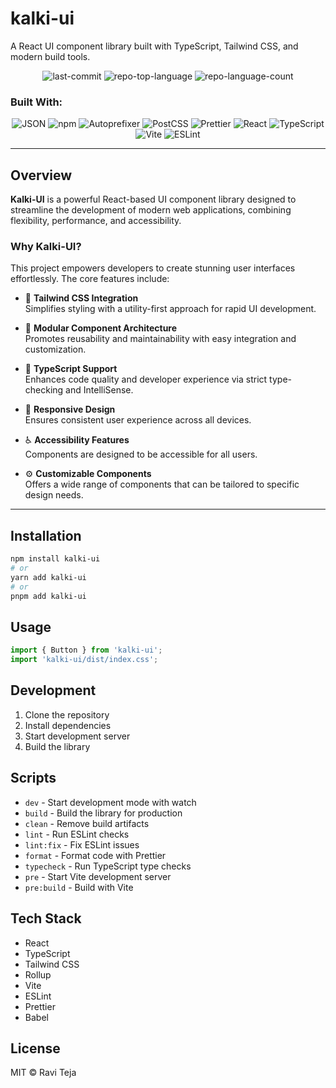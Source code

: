 # kalki-ui

A React UI component library built with TypeScript, Tailwind CSS, and modern build tools.


<div align="center">
  <img alt="last-commit" src="https://img.shields.io/github/last-commit/RaviTejaLadi/kalki-ui?style=flat&logo=git&logoColor=white&color=0080ff" />
  <img alt="repo-top-language" src="https://img.shields.io/github/languages/top/RaviTejaLadi/kalki-ui?style=flat&color=0080ff" />
  <img alt="repo-language-count" src="https://img.shields.io/github/languages/count/RaviTejaLadi/kalki-ui?style=flat&color=0080ff" />
</div>

### Built With:

<div align="center">

  <img alt="JSON" src="https://img.shields.io/badge/JSON-000000.svg?style=flat&logo=JSON&logoColor=white" />
  <img alt="npm" src="https://img.shields.io/badge/npm-CB3837.svg?style=flat&logo=npm&logoColor=white" />
  <img alt="Autoprefixer" src="https://img.shields.io/badge/Autoprefixer-DD3735.svg?style=flat&logo=Autoprefixer&logoColor=white" />
  <img alt="PostCSS" src="https://img.shields.io/badge/PostCSS-DD3A0A.svg?style=flat&logo=PostCSS&logoColor=white" />
  <img alt="Prettier" src="https://img.shields.io/badge/Prettier-F7B93E.svg?style=flat&logo=Prettier&logoColor=black" />
  <img alt="React" src="https://img.shields.io/badge/React-61DAFB.svg?style=flat&logo=React&logoColor=black" />
  <img alt="TypeScript" src="https://img.shields.io/badge/TypeScript-3178C6.svg?style=flat&logo=TypeScript&logoColor=white" />
  <img alt="Vite" src="https://img.shields.io/badge/Vite-646CFF.svg?style=flat&logo=Vite&logoColor=white" />
  <img alt="ESLint" src="https://img.shields.io/badge/ESLint-4B32C3.svg?style=flat&logo=ESLint&logoColor=white" />

</div>

---

## Overview

**Kalki-UI** is a powerful React-based UI component library designed to streamline the development of modern web applications, combining flexibility, performance, and accessibility.

### Why Kalki-UI?

This project empowers developers to create stunning user interfaces effortlessly. The core features include:

- 🎨 **Tailwind CSS Integration**  
  Simplifies styling with a utility-first approach for rapid UI development.

- 🧩 **Modular Component Architecture**  
  Promotes reusability and maintainability with easy integration and customization.

- 📜 **TypeScript Support**  
  Enhances code quality and developer experience via strict type-checking and IntelliSense.

- 📱 **Responsive Design**  
  Ensures consistent user experience across all devices.

- ♿ **Accessibility Features**  
  Components are designed to be accessible for all users.

- ⚙️ **Customizable Components**  
  Offers a wide range of components that can be tailored to specific design needs.

---

## Installation

```sh
npm install kalki-ui
# or
yarn add kalki-ui
# or 
pnpm add kalki-ui
```

## Usage

```jsx
import { Button } from 'kalki-ui';
import 'kalki-ui/dist/index.css';
```

## Development

1. Clone the repository
2. Install dependencies
3. Start development server
4. Build the library

## Scripts

- `dev` - Start development mode with watch
- `build` - Build the library for production
- `clean` - Remove build artifacts
- `lint` - Run ESLint checks
- `lint:fix` - Fix ESLint issues
- `format` - Format code with Prettier
- `typecheck` - Run TypeScript type checks
- `pre` - Start Vite development server
- `pre:build` - Build with Vite

## Tech Stack

- React
- TypeScript
- Tailwind CSS
- Rollup
- Vite
- ESLint
- Prettier
- Babel

## License

MIT © Ravi Teja
